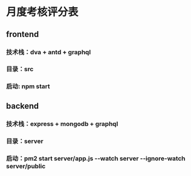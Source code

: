 # 月度考核评分表

## frontend
### 技术栈：dva + antd + graphql
### 目录：src
### 启动: npm start

## backend
### 技术栈：express + mongodb + graphql
### 目录：server
### 启动：pm2 start server/app.js --watch server --ignore-watch server/public

